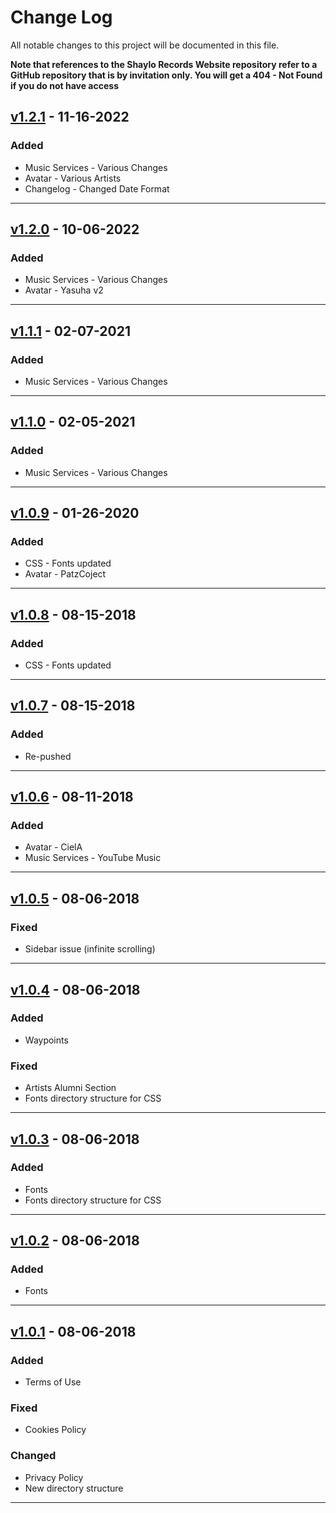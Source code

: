 # Change Log

All notable changes to this project will be documented in this file.

**Note that references to the Shaylo Records Website repository refer to a GitHub
repository that is by invitation only. You will get a 404 - Not Found if you do
not have access**

## [v1.2.1](https://github.com/shaylorecords/srw/releases/tag/v1.2.1)  - 11-16-2022

### Added
* Music Services - Various Changes
* Avatar - Various Artists
* Changelog - Changed Date Format

---

## [v1.2.0](https://github.com/shaylorecords/srw/releases/tag/v1.2.0)  - 10-06-2022

### Added
* Music Services - Various Changes
* Avatar - Yasuha v2

---

## [v1.1.1](https://github.com/shaylorecords/srw/releases/tag/v1.1.1)  - 02-07-2021

### Added
* Music Services - Various Changes

---

## [v1.1.0](https://github.com/shaylorecords/srw/releases/tag/v1.1.0)  - 02-05-2021

### Added
* Music Services - Various Changes

---

## [v1.0.9](https://github.com/shaylorecords/srw/releases/tag/v1.0.9)  - 01-26-2020

### Added
* CSS - Fonts updated
* Avatar - PatzCoject

---

## [v1.0.8](https://github.com/shaylorecords/srw/releases/tag/v1.0.8)  - 08-15-2018

### Added
* CSS - Fonts updated

---

## [v1.0.7](https://github.com/shaylorecords/srw/releases/tag/v1.0.7)  - 08-15-2018

### Added
* Re-pushed

---

## [v1.0.6](https://github.com/shaylorecords/srw/releases/tag/v1.0.6)  - 08-11-2018

### Added
* Avatar - CielA
* Music Services - YouTube Music

---

## [v1.0.5](https://github.com/shaylorecords/srw/releases/tag/v1.0.5)  - 08-06-2018

### Fixed
* Sidebar issue (infinite scrolling)

---

## [v1.0.4](https://github.com/shaylorecords/srw/releases/tag/v1.0.4)  - 08-06-2018

### Added
* Waypoints

### Fixed
* Artists Alumni Section
* Fonts directory structure for CSS

---

## [v1.0.3](https://github.com/shaylorecords/srw/releases/tag/v1.0.3)  - 08-06-2018

### Added
* Fonts
* Fonts directory structure for CSS

---

## [v1.0.2](https://github.com/shaylorecords/srw/releases/tag/v1.0.2)  - 08-06-2018

### Added
* Fonts

---

## [v1.0.1](https://github.com/shaylorecords/srw/releases/tag/v1.0.1)  - 08-06-2018

### Added
* Terms of Use

### Fixed
* Cookies Policy

### Changed
* Privacy Policy
* New directory structure

---
